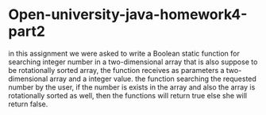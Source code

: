 # Open-university-java-homework4-part2
in this assignment we were asked to write a Boolean static function for searching integer number in a two-dimensional array that is also suppose to be rotationally sorted array, the function receives as parameters a two-dimensional array and a integer value. the function searching the requested number by the user, if the number is exists in the array and also the array is rotationally sorted as well, then the functions will return true else she will return false.


